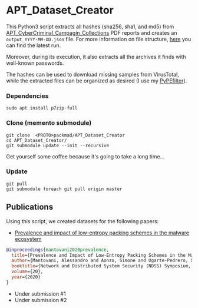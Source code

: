 # APT_Dataset_Creator

This Python3 script extracts all hashes (sha256, sha1, and md5) from [APT_CyberCriminal_Campagin_Collections](https://github.com/CyberMonitor/APT_CyberCriminal_Campagin_Collections) PDF reports and creates an `output_YYYY-MM-DD.json` file. 
For more information on file structure, [here](https://github.com/packmad/APT_Dataset_Creator/blob/main/output_2021-08-16.json) you can find the latest run.

Moreover, during its execution, it also extracts all the archives it finds with well-known passwords.

The hashes can be used to download missing samples from VirusTotal, while the extracted files can be organized as desired (I use my [PyPEfilter](https://github.com/packmad/pypefilter)).


### Dependencies
```
sudo apt install p7zip-full
```


### Clone (memento submodule)

```
git clone  <PROTO>packmad/APT_Dataset_Creator
cd APT_Dataset_Creator/
git submodule update --init --recursive
```

Get yourself some coffee because it's going to take a long time...

### Update
```
git pull
git submodule foreach git pull origin master
```



## Publications

Using this script, we created datasets for the following papers:

* [Prevalence and impact of low-entropy packing schemes in the malware ecosystem](https://simoneaonzo.it/assets/pdf/Prevalence_and_Impact_of_Low-Entropy_Packing_Schemes_in_the_Malware_Ecosystem.pdf)
```BibTeX
@inproceedings{mantovani2020prevalence,
  title={Prevalence and Impact of Low-Entropy Packing Schemes in the Malware Ecosystem},
  author={Mantovani, Alessandro and Aonzo, Simone and Ugarte-Pedrero, Xabier and Merlo, Alessio and Balzarotti, Davide},
  booktitle={Network and Distributed System Security (NDSS) Symposium, NDSS},
  volume={20},
  year={2020}
}
```

* Under submission #1
* Under submission #2
